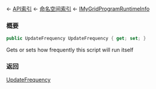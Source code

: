 ← [API索引](Api-Index) ← [命名空间索引](Namespace-Index) ← [IMyGridProgramRuntimeInfo](Sandbox.ModAPI.Ingame.IMyGridProgramRuntimeInfo)

### 概要

```csharp
public UpdateFrequency UpdateFrequency { get; set; }
```

Gets or sets how frequently this script will run itself

### 返回

[UpdateFrequency](Sandbox.ModAPI.Ingame.UpdateFrequency)

